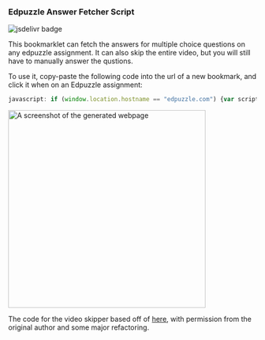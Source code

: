 ### Edpuzzle Answer Fetcher Script
![jsdelivr badge](https://data.jsdelivr.com/v1/package/gh/ading2210/edpuzzle-answers/badge)

This bookmarklet can fetch the answers for multiple choice questions on any edpuzzle assignment. It can also skip the entire video, but you will still have to manually answer the qustions.

To use it, copy-paste the following code into the url of a new bookmark, and click it when on an Edpuzzle assignment:
```js
javascript: if (window.location.hostname == "edpuzzle.com") {var script = document.body.appendChild(document.createElement("script")); script.src="https://cdn.jsdelivr.net/gh/ading2210/edpuzzle-answers@latest/script.js"; script.remove();} else {alert("Please run this on https://edpuzzle.com/assignments/[assignment_id]/watch")}
```

<img src="https://raw.githubusercontent.com/ading2210/edpuzzle-answers/main/images/screenshot1.png" alt="A screenshot of the generated webpage" width="400"/>

The code for the video skipper based off of [here](https://github.com/ASmallYawn/EdpuzzleSkipper), with permission from the original author and some major refactoring.